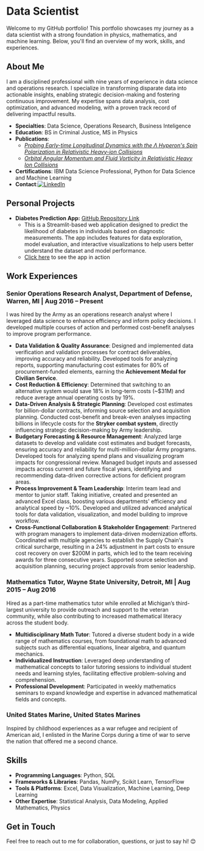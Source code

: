 # Data Scientist

Welcome to my GitHub portfolio! This portfolio showcases my journey as a data scientist with a strong foundation in physics, mathematics, and machine learning. Below, you'll find an overview of my work, skills, and experiences.

## About Me

I am a disciplined professional with nine years of experience in data science and operations research. I specialize in transforming disparate data into actionable insights, enabling strategic decision-making and fostering continuous improvement. My expertise spans data analysis, cost optimization, and advanced modeling, with a proven track record of delivering impactful results.

- **Specialties**: Data Science, Operations Research, Business Inteligence
- **Education**: BS in Criminal Justice, MS in Physics 
- **Publications**:
    - [*Probing Early-time Longitudinal Dynamics with the Λ Hyperon's Spin Polarization in Relativistic Heavy-ion Collisions*](https://arxiv.org/abs/2106.08125v3)
    - [*Orbital Angular Momentum and Fluid Vorticity in Relativistic Heavy Ion Collisions*](https://digitalcommons.wayne.edu/oa_theses/785/)
- **Certifications**: IBM Data Science Professional, Python for Data Science and Machine Learning
- **Contact**:[![LinkedIn](https://img.shields.io/badge/LinkedIn-blue?logo=linkedin&logoColor=white)](https://www.linkedin.com/in/vahidin-jupic-0947b534b/)

## Personal Projects

- **Diabetes Prediction App:** [GitHub Repository Link](https://github.com/vahidinj/diabetes_prediction_app)
    - This is a Streamlit-based web application designed to predict the likelihood of diabetes in individuals based on diagnostic measurements. The app includes features for data exploration, model evaluation, and interactive visualizations to help users better understand the dataset and model performance.
    - [Click here](http://3.141.31.233:8501) to see the app in action

## Work Experiences

### **Senior Operations Research Analyst, Department of Defense, Warren, MI | Aug 2016 – Present**
I was hired by the Army as an operations research analyst where I leveraged data science to enhance efficiency and inform policy decisions. I developed multiple courses of action and performed cost-benefit analyses to improve program performance.

- **Data Validation & Quality Assurance**: Designed and implemented data verification and validation processes for contract deliverables, improving accuracy and reliability. Developed tools for analyzing reports, supporting manufacturing cost estimates for 80% of procurement-funded elements, earning the **Achievement Medal for Civilian Service**.
- **Cost Reduction & Efficiency**: Determined that switching to an alternative system would save 18% in long-term costs (~$31M) and reduce average annual operating costs by 19%.
- **Data-Driven Analysis & Strategic Planning**: Developed cost estimates for billion-dollar contracts, informing source selection and acquisition planning. Conducted cost-benefit and break-even analyses impacting billions in lifecycle costs for the **Stryker combat system**, directly influencing strategic decision-making by Army leadership.
- **Budgetary Forecasting & Resource Management**: Analyzed large datasets to develop and validate cost estimates and budget forecasts, ensuring accuracy and reliability for multi-million-dollar Army programs. Developed tools for analyzing spend plans and visualizing program impacts for congressional review. Managed budget inputs and assessed impacts across current and future fiscal years, identifying and recommending data-driven corrective actions for deficient program areas.
- **Process Improvement & Team Leadership**: Interim team lead and mentor to junior staff. Taking initiative, created and presented an advanced Excel class, boosting various departments' efficiency and analytical speed by ~10%. Developed and utilized advanced analytical tools for data validation, visualization, and model building to improve workflow.
- **Cross-Functional Collaboration & Stakeholder Engagement**: Partnered with program managers to implement data-driven modernization efforts. Coordinated with multiple agencies to establish the Supply Chain's critical surcharge, resulting in a 24% adjustment in part costs to ensure cost recovery on over $200M in parts, which led to the team receiving awards for three consecutive years. Supported source selection and acquisition planning, securing project approvals from senior leadership.

### **Mathematics Tutor, Wayne State University, Detroit, MI | Aug 2015 – Aug 2016**
Hired as a part-time mathematics tutor while enrolled at Michigan’s third-largest university to provide outreach and support to the veteran community, while also contributing to increased mathematical literacy across the student body.

- **Multidisciplinary Math Tutor**: Tutored a diverse student body in a wide range of mathematics courses, from foundational math to advanced subjects such as differential equations, linear algebra, and quantum mechanics.
- **Individualized Instruction**: Leveraged deep understanding of mathematical concepts to tailor tutoring sessions to individual student needs and learning styles, facilitating effective problem-solving and comprehension.
- **Professional Development**: Participated in weekly mathematics seminars to expand knowledge and expertise in advanced mathematical fields and concepts.

### **United States Marine, United States Marines**
Inspired by childhood experiences as a war refugee and recipient of American aid, I enlisted in the Marine Corps during a time of war to serve the nation that offered me a second chance.


## Skills

- **Programming Languages**: Python, SQL  
- **Frameworks & Libraries**: Pandas, NumPy, Scikit Learn, TensorFlow  
- **Tools & Platforms**: Excel, Data Visualization, Machine Learning, Deep Learning  
- **Other Expertise**: Statistical Analysis, Data Modeling, Applied Mathematics, Physics

## Get in Touch

Feel free to reach out to me for collaboration, questions, or just to say hi! 😊
